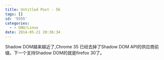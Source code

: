 ```yaml
---
title: Untitled Post - 56
tags: []
id: '5555'
categories:
  - - GNU/Linux
date: 2014-05-21 20:36:34
---
```


Shadow DOM越来越近了,Chrome 35 已经去掉了Shadow DOM API的供应商前缀。下一个支持Shadow DOM的就是firefox 30了。